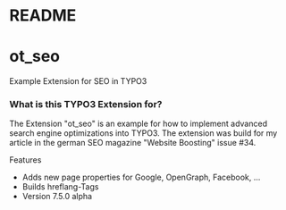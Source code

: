 # README #

# ot_seo
Example Extension for SEO in TYPO3

### What is this TYPO3 Extension for? ###

The Extension "ot_seo" is an example for how to implement advanced search engine optimizations into TYPO3.
The extension was build for my article in the german SEO magazine "Website Boosting" issue #34.

Features
* Adds new page properties for Google, OpenGraph, Facebook, ...
* Builds hreflang-Tags
* Version 7.5.0 alpha

